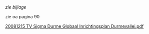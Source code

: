 *zie bijlage*  

zie oa pagina 90

[20081215 TV Sigma Durme Globaal Inrichtingsplan Durmevallei.pdf](best/20081215%20TV%20Sigma%20Durme%20Globaal%20Inrichtingsplan%20Durmevallei.pdf)

